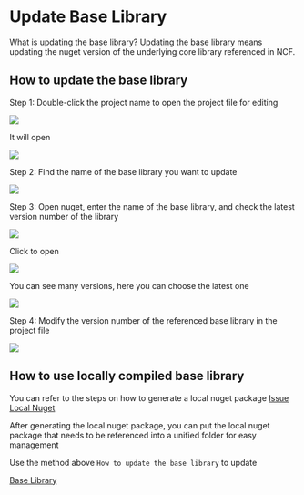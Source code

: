 # Update Base Library

What is updating the base library? Updating the base library means updating the nuget version of the underlying core library referenced in NCF.

## How to update the base library

Step 1: Double-click the project name to open the project file for editing

<img src="./images/double-click-project1.png" />

It will open

<img src="./images/opened-project-file1.png" />

Step 2: Find the name of the base library you want to update

<img src="./images/find-library-name1.png" />

Step 3: Open nuget, enter the name of the base library, and check the latest version number of the library

<img src="./images/search-package-name-for-nuget1.png" />

Click to open

<img src="./images/select-package1.png" />

You can see many versions, here you can choose the latest one

<img src="./images/select-last-new-version1.png" />

Step 4: Modify the version number of the referenced base library in the project file

<img src="./images/update-library-version1.png" />

## How to use locally compiled base library

You can refer to the steps on how to generate a local nuget package [Issue Local Nuget](/start/developer/issue_local_nuget.html)

After generating the local nuget package, you can put the local nuget package that needs to be referenced into a unified folder for easy management

Use the method above `How to update the base library` to update

[Base Library](/NcfPackageSources)
